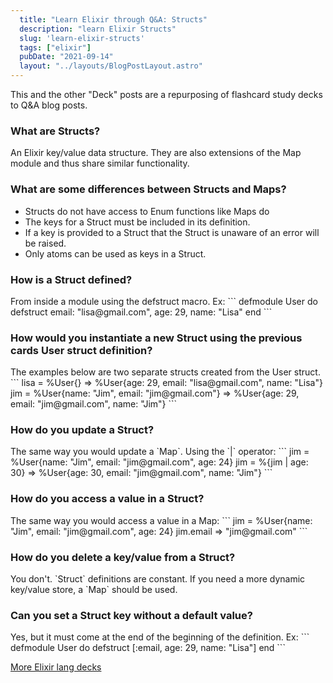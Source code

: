 ```yaml
---
  title: "Learn Elixir through Q&A: Structs"
  description: "learn Elixir Structs"
  slug: 'learn-elixir-structs'
  tags: ["elixir"]
  pubDate: "2021-09-14"
  layout: "../layouts/BlogPostLayout.astro"
---
```


This and the other "Deck" posts are a repurposing of flashcard study decks to Q&A blog posts. 

<h3>What are Structs?</h3>
An Elixir key/value data structure. They are also extensions of the Map module and thus share similar functionality.

<h3>What are some differences between Structs and Maps?</h3>
<ul>
<li>Structs do not have access to Enum functions like Maps do</li> 
<li>The keys for a Struct must be included in its definition.</li> 
<li>If a key is provided to a Struct that the Struct is unaware of an error will be raised.</li> 
<li>Only atoms can be used as keys in a Struct.</li> 
</ul>

<h3>How is a Struct defined?</h3>
From inside a module using the defstruct macro. Ex: 
```
defmodule User do 
  defstruct email: "lisa@gmail.com", age: 29, name: "Lisa" 
end
```


<h3>How would you instantiate a new Struct using the previous cards User struct definition?</h3>
The examples below are two separate structs created from the User struct. 
```
lisa = %User{} => %User{age: 29, email: "lisa@gmail.com", name: "Lisa"} 
jim = %User{name: "Jim", email: "jim@gmail.com"} 
=> %User{age: 29, email: "jim@gmail.com", name: "Jim"}
```


<h3>How do you update a Struct?</h3>
The same way you would update a `Map`. Using the `|` operator: 
```
jim = %User{name: "Jim", email: "jim@gmail.com", age: 24} 
jim = %{jim | age: 30} 
=> %User{age: 30, email: "jim@gmail.com", name: "Jim"}
```


<h3>How do you access a value in a Struct?</h3>
The same way you would access a value in a Map: 
```
jim = %User{name: "Jim", email: "jim@gmail.com", age: 24} 
jim.email 
=> "jim@gmail.com"
```


<h3>How do you delete a key/value from a Struct?</h3>
You don't. `Struct` definitions are constant. If you need a more dynamic key/value store, a `Map` should be used.


<h3>Can you set a Struct key without a default value?</h3>
Yes, but it must come at the end of the beginning of the definition. Ex: 
```
defmodule User do 
  defstruct [:email, age: 29, name: "Lisa"]
end
```

[More Elixir lang decks](https://www.devdecks.io/tags/elixir-deck)